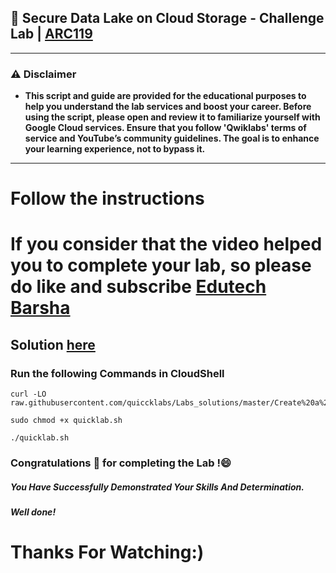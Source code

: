 

## 🚀 Secure Data Lake on Cloud Storage - Challenge Lab | [ARC119](https://www.cloudskillsboost.google/catalog_lab/6445)
---
### ⚠️ Disclaimer
- **This script and guide are provided for  the educational purposes to help you understand the lab services and boost your career. Before using the script, please open and review it to familiarize yourself with Google Cloud services. Ensure that you follow 'Qwiklabs' terms of service and YouTube’s community guidelines. The goal is to enhance your learning experience, not to bypass it.**
---

# Follow the instructions

# If you consider that the video helped you to complete your lab, so please do like and subscribe [Edutech Barsha](https://www.youtube.com/@edutechbarsha)
## Solution [here](https://youtu.be/Fg3N5NcWKuU)

### Run the following Commands in CloudShell

```
curl -LO raw.githubusercontent.com/quiccklabs/Labs_solutions/master/Create%20a%20Secure%20Data%20Lake%20on%20Cloud%20Storage%20Challenge%20Lab/quicklab.sh

sudo chmod +x quicklab.sh

./quicklab.sh
```


### Congratulations 🎉 for completing the Lab !😄

##### *You Have Successfully Demonstrated Your Skills And Determination.*

#### *Well done!*

# Thanks For Watching:)
